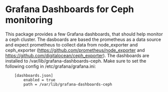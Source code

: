 # Grafana Dashboards for Ceph monitoring

This package provides a few Grafana dashboards, that should help
monitor a ceph cluster. The dasboards are based the prometheus as a data
source and expect prometheus to collect data from node_exporter and ceph_exporter
(https://github.com/prometheus/node_exporter and https://github.com/digitalocean/ceph_exporter).
The dashboards are installed to /var/lib/grafana-dashboards-ceph. Make sure to set the
following config in /etc/grafana/grafana.ini:
```
    [dashboards.json]
        enabled = true
        path = /var/lib/grafana-dashboards-ceph
```
